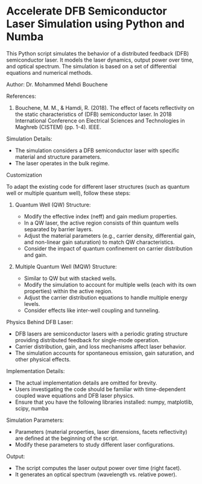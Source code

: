 # Accelerate DFB Semiconductor Laser Simulation using Python and Numba


This Python script simulates the behavior of a distributed feedback (DFB) semiconductor laser.
It models the laser dynamics, output power over time, and optical spectrum. The simulation is based on a set of differential equations and numerical methods.

Author: Dr. Mohammed Mehdi Bouchene

References:
1. Bouchene, M. M., & Hamdi, R. (2018). The effect of facets reflectivity on the static characteristics of (DFB) semiconductor laser.
   In 2018 International Conference on Electrical Sciences and Technologies in Maghreb (CISTEM) (pp. 1-4). IEEE.

Simulation Details:
- The simulation considers a DFB semiconductor laser with specific material and structure parameters.
- The laser operates in the bulk regime.
  
Customization

To adapt the existing code for different laser structures (such as quantum well or multiple quantum well), follow these steps:

1. Quantum Well (QW) Structure:
   - Modify the effective index (neff) and gain medium properties.
   - In a QW laser, the active region consists of thin quantum wells separated by barrier layers.
   - Adjust the material parameters (e.g., carrier density, differential gain, and non-linear gain saturation) to match QW characteristics.
   - Consider the impact of quantum confinement on carrier distribution and gain.

2. Multiple Quantum Well (MQW) Structure:
   - Similar to QW but with stacked wells.
   - Modify the simulation to account for multiple wells (each with its own properties) within the active region.
   - Adjust the carrier distribution equations to handle multiple energy levels.
   - Consider effects like inter-well coupling and tunneling.

Physics Behind DFB Laser:
- DFB lasers are semiconductor lasers with a periodic grating structure providing distributed feedback for single-mode operation.
- Carrier distribution, gain, and loss mechanisms affect laser behavior.
- The simulation accounts for spontaneous emission, gain saturation, and other physical effects.

Implementation Details:
- The actual implementation details are omitted for brevity.
- Users investigating the code should be familiar with time-dependent coupled wave equations and DFB laser physics.
- Ensure that you have the following libraries installed: numpy, matplotlib, scipy, numba

Simulation Parameters:
- Parameters (material properties, laser dimensions, facets reflectivity) are defined at the beginning of the script.
- Modify these parameters to study different laser configurations.

Output:
- The script computes the laser output power over time (right facet).
- It generates an optical spectrum (wavelength vs. relative power).

